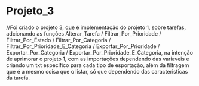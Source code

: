 # Projeto_3

//Foi criado o projeto 3, que é implementação do projeto 1, sobre tarefas, adcionando as funções Alterar_Tarefa / Filtrar_Por_Prioridade / Filtrar_Por_Estado / Filtrar_Por_Categoria / Filtrar_Por_Prioridade_E_Categoria / Exportar_Por_Prioridade / Exportar_Por_Categoria / Exportar_Por_Prioridade_E_Categoria, na intenção de aprimorar o projeto 1, com as importações dependendo das variaveis e criando um txt específico para cada tipo de esportação, além da filtragem que é a mesmo coisa que o listar, só que dependendo das caracteristicas da tarefa.
